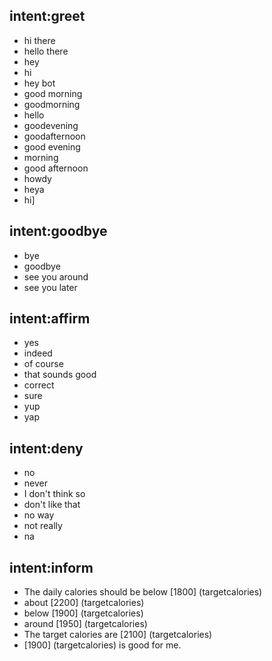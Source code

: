 ## intent:greet
- hi there
- hello there
- hey
- hi
- hey bot
- good morning
- goodmorning
- hello
- goodevening
- goodafternoon
- good evening
- morning
- good afternoon
- howdy
- heya
- hi]

## intent:goodbye
- bye
- goodbye
- see you around
- see you later

## intent:affirm
- yes
- indeed
- of course
- that sounds good
- correct
- sure
- yup
- yap

## intent:deny
- no
- never
- I don't think so
- don't like that
- no way
- not really
- na

## intent:inform
- The daily calories should be below [1800] (targetcalories)
- about [2200] (targetcalories)
- below [1900] (targetcalories)
- around [1950] (targetcalories)
- The target calories are [2100] (targetcalories)
- [1900] (targetcalories) is good for me.
